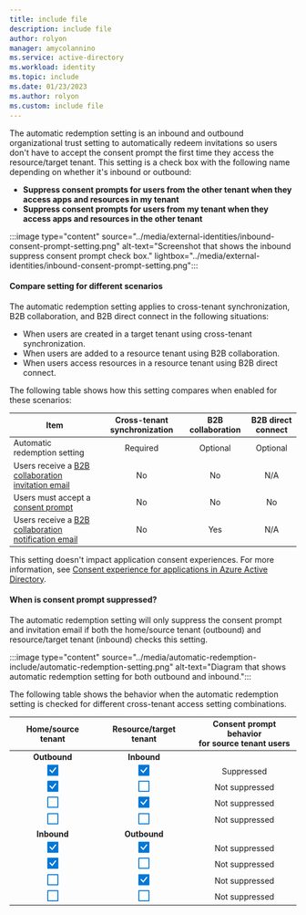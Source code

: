 ```yaml
---
title: include file
description: include file
author: rolyon
manager: amycolannino
ms.service: active-directory
ms.workload: identity
ms.topic: include
ms.date: 01/23/2023
ms.author: rolyon
ms.custom: include file
---
```


The automatic redemption setting is an inbound and outbound organizational trust setting to automatically redeem invitations so users don't have to accept the consent prompt the first time they access the resource/target tenant. This setting is a check box with the following name depending on whether it's inbound or outbound:

- **Suppress consent prompts for users from the other tenant when they access apps and resources in my tenant**
- **Suppress consent prompts for users from my tenant when they access apps and resources in the other tenant**

:::image type="content" source="../media/external-identities/inbound-consent-prompt-setting.png" alt-text="Screenshot that shows the inbound suppress consent prompt check box." lightbox="../media/external-identities/inbound-consent-prompt-setting.png":::

#### Compare setting for different scenarios

The automatic redemption setting applies to cross-tenant synchronization, B2B collaboration, and B2B direct connect in the following situations:

- When users are created in a target tenant using cross-tenant synchronization.
- When users are added to a resource tenant using B2B collaboration.
- When users access resources in a resource tenant using B2B direct connect.

The following table shows how this setting compares when enabled for these scenarios:

| Item | Cross-tenant synchronization | B2B collaboration | B2B direct connect |
| --- | :---: | :---: | :---: |
| Automatic redemption setting | Required | Optional | Optional |
| Users receive a [B2B collaboration invitation email](../external-identities/invitation-email-elements.md) | No | No | N/A |
| Users must accept a [consent prompt](../external-identities/redemption-experience.md#consent-experience-for-the-guest) | No | No | No |
| Users receive a [B2B collaboration notification email](../external-identities/redemption-experience.md#automatic-redemption-setting) | No | Yes | N/A |

This setting doesn't impact application consent experiences. For more information, see [Consent experience for applications in Azure Active Directory](../develop/application-consent-experience.md).

#### When is consent prompt suppressed?

The automatic redemption setting will only suppress the consent prompt and invitation email if both the home/source tenant (outbound) and resource/target tenant (inbound) checks this setting.

:::image type="content" source="../media/automatic-redemption-include/automatic-redemption-setting.png" alt-text="Diagram that shows automatic redemption setting for both outbound and inbound.":::

The following table shows the behavior when the automatic redemption setting is checked for different cross-tenant access setting combinations.

| Home/source tenant | Resource/target tenant | Consent prompt behavior<br/>for source tenant users |
| :---: | :---: | :---: |
| **Outbound** | **Inbound** |  |
| ![Icon for check mark.](../media/automatic-redemption-include/icon-check-mark.png) | ![Icon for check mark.](../media/automatic-redemption-include/icon-check-mark.png) | Suppressed |
| ![Icon for check mark.](../media/automatic-redemption-include/icon-check-mark.png) | ![Icon for clear check mark.](../media/automatic-redemption-include/icon-check-mark-clear.png) | Not suppressed |
| ![Icon for clear check mark.](../media/automatic-redemption-include/icon-check-mark-clear.png) | ![Icon for check mark.](../media/automatic-redemption-include/icon-check-mark.png) | Not suppressed |
| ![Icon for clear check mark.](../media/automatic-redemption-include/icon-check-mark-clear.png) | ![Icon for clear check mark.](../media/automatic-redemption-include/icon-check-mark-clear.png) | Not suppressed |
| **Inbound** | **Outbound** |  |
| ![Icon for check mark.](../media/automatic-redemption-include/icon-check-mark.png) | ![Icon for check mark.](../media/automatic-redemption-include/icon-check-mark.png) | Not suppressed |
| ![Icon for check mark.](../media/automatic-redemption-include/icon-check-mark.png) | ![Icon for clear check mark.](../media/automatic-redemption-include/icon-check-mark-clear.png) | Not suppressed |
| ![Icon for clear check mark.](../media/automatic-redemption-include/icon-check-mark-clear.png) | ![Icon for check mark.](../media/automatic-redemption-include/icon-check-mark.png) | Not suppressed |
| ![Icon for clear check mark.](../media/automatic-redemption-include/icon-check-mark-clear.png) | ![Icon for clear check mark.](../media/automatic-redemption-include/icon-check-mark-clear.png) | Not suppressed |
